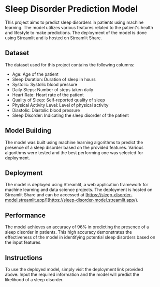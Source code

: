 # Sleep Disorder Prediction Model

This project aims to predict sleep disorders in patients using machine learning. The model utilizes various features related to the patient's health and lifestyle to make predictions. The deployment of the model is done using Streamlit and is hosted on Streamlit Share.

## Dataset

The dataset used for this project contains the following columns:
- Age: Age of the patient
- Sleep Duration: Duration of sleep in hours
- Systolic: Systolic blood pressure
- Daily Steps: Number of steps taken daily
- Heart Rate: Heart rate of the patient
- Quality of Sleep: Self-reported quality of sleep
- Physical Activity Level: Level of physical activity
- Diastolic: Diastolic blood pressure
- Sleep Disorder: Indicating the sleep disorder of the patient

## Model Building

The model was built using machine learning algorithms to predict the presence of a sleep disorder based on the provided features. Various algorithms were tested and the best performing one was selected for deployment.

## Deployment

The model is deployed using Streamlit, a web application framework for machine learning and data science projects. The deployment is hosted on Streamlit Share and can be accessed at [https://sleep-disorder-model.streamlit.app/](https://sleep-disorder-model.streamlit.app/).

## Performance

The model achieves an accuracy of 96% in predicting the presence of a sleep disorder in patients. This high accuracy demonstrates the effectiveness of the model in identifying potential sleep disorders based on the input features.

## Instructions

To use the deployed model, simply visit the deployment link provided above. Input the required information and the model will predict the likelihood of a sleep disorder.

